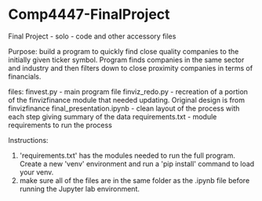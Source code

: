 # Comp4447-FinalProject
Final Project - solo - code and other accessory files


Purpose: build a program to quickly find close quality companies to the initially given ticker symbol.  Program finds companies in the same sector and industry and then filters down to close proximity
companies in terms of financials.

files:
finvest.py - main program file
finviz_redo.py - recreation of a portion of the finvizfinance module that needed updating.  Original design is from finvizfinance
final_presentation.ipynb - clean layout of the process with each step giving summary of the data
requirements.txt - module requirements to run the process

Instructions:
1) 'requirements.txt' has the modules needed to run the full program.  Create a new 'venv' environment and run a 'pip install' command to load your venv.
2) make sure all of the files are in the same folder as the .ipynb file before running the Jupyter lab environment.
